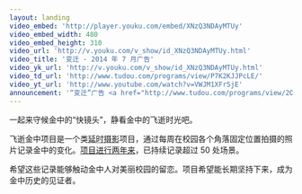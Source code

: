```yaml
---
layout: landing
video_embed: 'http://player.youku.com/embed/XNzQ3NDAyMTUy'
video_embed_width: 480
video_embed_height: 310
video_url: 'http://v.youku.com/v_show/id_XNzQ3NDAyMTUy.html'
video_title: '变迁 - 2014 年 7 月广告'
video_yk_url: 'http://v.youku.com/v_show/id_XNzQ3NDAyMTUy.html'
video_td_url: 'http://www.tudou.com/programs/view/P7K2KJJPcLE/'
video_yt_url: 'http://www.youtube.com/watch?v=VWJM1XFrSjE'
announcement: '“变迁”广告 <a href="http://www.tudou.com/programs/view/2OslUrH-xUA/">200 秒慢速版在此</a>。新增的留言板见“<a href="introduction.html#guestbook">项目介绍</a>”。<br /><a href="news/2014/ad201407error.html">“变迁”视频广告中的地名字幕更正说明</a>'
---
```


一起来守候金中的“快镜头”，静看金中的飞逝时光吧。

飞逝金中项目是一个类<abbr title="timelapse">延时摄影</abbr>项目，通过每周在校园各个角落固定位置拍摄的照片记录金中的变化。[项目进行两年来](introduction.html?utm_source=fleetingjz&utm_medium=inlinelink&utm_campaign=fleetingjz%2Fintroduction&utm_content=landing_slogan "项目介绍")，已持续记录超过 50 处场景。

希望这些记录能够触动金中人对美丽校园的留恋。项目希望能长期坚持下来，成为金中历史的见证者。